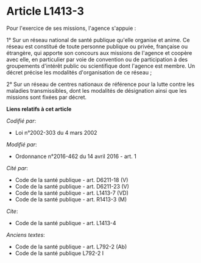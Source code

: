 # Article L1413-3

Pour l'exercice de ses missions, l'agence s'appuie : 

1° Sur un réseau national de santé publique qu'elle organise et anime. Ce réseau est constitué de toute personne publique ou
privée, française ou étrangère, qui apporte son concours aux missions de l'agence et coopère avec elle, en particulier par
voie de convention ou de participation à des groupements d'intérêt public ou scientifique dont l'agence est membre. Un décret
précise les modalités d'organisation de ce réseau ; 

2° Sur un réseau de centres nationaux de référence pour la lutte contre les maladies transmissibles, dont les modalités de
désignation ainsi que les missions sont fixées par décret.

**Liens relatifs à cet article**

_Codifié par_:

  - Loi n°2002-303 du 4 mars 2002

_Modifié par_:

  - Ordonnance n°2016-462 du 14 avril 2016 - art. 1

_Cité par_:

  - Code de la santé publique - art. D6211-18 (V)
  - Code de la santé publique - art. D6211-23 (V)
  - Code de la santé publique - art. L1413-7 (VD)
  - Code de la santé publique - art. R1413-3 (M)

_Cite_:

  - Code de la santé publique - art. L1413-4

_Anciens textes_:

  - Code de la santé publique - art. L792-2 (Ab)
  - Code de la santé publique L792-2 I

